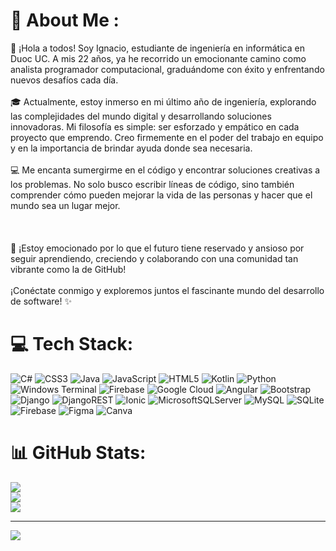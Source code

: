 # 💫 About Me :
👋 ¡Hola a todos! Soy Ignacio, estudiante de ingeniería en informática en Duoc UC. A mis 22 años, ya he recorrido un emocionante camino como analista programador computacional, graduándome con éxito y enfrentando nuevos desafíos cada día.<br><br>🎓 Actualmente, estoy inmerso en mi último año de ingeniería, explorando las complejidades del mundo digital y desarrollando soluciones innovadoras. Mi filosofía es simple: ser esforzado y empático en cada proyecto que emprendo. Creo firmemente en el poder del trabajo en equipo y en la importancia de brindar ayuda donde sea necesaria.<br><br>💻 Me encanta sumergirme en el código y encontrar soluciones creativas a los problemas. No solo busco escribir líneas de código, sino también comprender cómo pueden mejorar la vida de las personas y hacer que el mundo sea un lugar mejor.<br><br><br><br>🚀 ¡Estoy emocionado por lo que el futuro tiene reservado y ansioso por seguir aprendiendo, creciendo y colaborando con una comunidad tan vibrante como la de GitHub!<br><br>¡Conéctate conmigo y exploremos juntos el fascinante mundo del desarrollo de software! ✨


# 💻 Tech Stack:
![C#](https://img.shields.io/badge/c%23-%23239120.svg?style=for-the-badge&logo=csharp&logoColor=white) ![CSS3](https://img.shields.io/badge/css3-%231572B6.svg?style=for-the-badge&logo=css3&logoColor=white) ![Java](https://img.shields.io/badge/java-%23ED8B00.svg?style=for-the-badge&logo=openjdk&logoColor=white) ![JavaScript](https://img.shields.io/badge/javascript-%23323330.svg?style=for-the-badge&logo=javascript&logoColor=%23F7DF1E) ![HTML5](https://img.shields.io/badge/html5-%23E34F26.svg?style=for-the-badge&logo=html5&logoColor=white) ![Kotlin](https://img.shields.io/badge/kotlin-%237F52FF.svg?style=for-the-badge&logo=kotlin&logoColor=white) ![Python](https://img.shields.io/badge/python-3670A0?style=for-the-badge&logo=python&logoColor=ffdd54) ![Windows Terminal](https://img.shields.io/badge/Windows%20Terminal-%234D4D4D.svg?style=for-the-badge&logo=windows-terminal&logoColor=white) ![Firebase](https://img.shields.io/badge/firebase-%23039BE5.svg?style=for-the-badge&logo=firebase) ![Google Cloud](https://img.shields.io/badge/GoogleCloud-%234285F4.svg?style=for-the-badge&logo=google-cloud&logoColor=white) ![Angular](https://img.shields.io/badge/angular-%23DD0031.svg?style=for-the-badge&logo=angular&logoColor=white) ![Bootstrap](https://img.shields.io/badge/bootstrap-%238511FA.svg?style=for-the-badge&logo=bootstrap&logoColor=white) ![Django](https://img.shields.io/badge/django-%23092E20.svg?style=for-the-badge&logo=django&logoColor=white) ![DjangoREST](https://img.shields.io/badge/DJANGO-REST-ff1709?style=for-the-badge&logo=django&logoColor=white&color=ff1709&labelColor=gray) ![Ionic](https://img.shields.io/badge/Ionic-%233880FF.svg?style=for-the-badge&logo=Ionic&logoColor=white) ![MicrosoftSQLServer](https://img.shields.io/badge/Microsoft%20SQL%20Server-CC2927?style=for-the-badge&logo=microsoft%20sql%20server&logoColor=white) ![MySQL](https://img.shields.io/badge/mysql-%2300000f.svg?style=for-the-badge&logo=mysql&logoColor=white) ![SQLite](https://img.shields.io/badge/sqlite-%2307405e.svg?style=for-the-badge&logo=sqlite&logoColor=white) ![Firebase](https://img.shields.io/badge/Firebase-039BE5?style=for-the-badge&logo=Firebase&logoColor=white) ![Figma](https://img.shields.io/badge/figma-%23F24E1E.svg?style=for-the-badge&logo=figma&logoColor=white) ![Canva](https://img.shields.io/badge/Canva-%2300C4CC.svg?style=for-the-badge&logo=Canva&logoColor=white)
# 📊 GitHub Stats:
![](https://github-readme-stats.vercel.app/api?username=Naxozz&theme=vue-dark&hide_border=false&include_all_commits=false&count_private=false)<br/>
![](https://github-readme-streak-stats.herokuapp.com/?user=Naxozz&theme=vue-dark&hide_border=false)<br/>
![](https://github-readme-stats.vercel.app/api/top-langs/?username=Naxozz&theme=vue-dark&hide_border=false&include_all_commits=false&count_private=false&layout=compact)

---
[![](https://visitcount.itsvg.in/api?id=Naxozz&icon=5&color=3)](https://visitcount.itsvg.in)

<!-- Proudly created with GPRM ( https://gprm.itsvg.in ) -->
